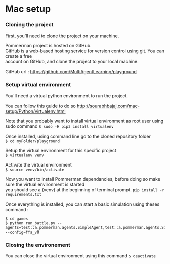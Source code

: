 # Mac setup

### Cloning the project
First, you'll need to clone the project on your machine.  

Pommerman project is hosted on GitHub.  
GitHub is a web-based hosting service for version control using git. You can create a free  
account on GitHub, and clone the project to your local machine.

GitHub url : https://github.com/MultiAgentLearning/playground

### Setup virtual environment
You'll need a virtual python environment to run the project.  

You can follow this guide to do so http://sourabhbajaj.com/mac-setup/Python/virtualenv.html

Note that you probably want to install virtual environment as root user using sudo command
```$ sudo -H pip3 install virtualenv```

Once installed, using command line go to the cloned repository folder  
```$ cd myFolder/playground```  
  
Setup the virtual environment for this specific project  
```$ virtualenv venv```  
  
Activate the virtual environment  
```$ source venv/bin/activate```  

Now you want to install Pommerman dependancies, before doing so make sure the virtual environment is started  
you should see a (venv) at the beginning of terminal prompt.
```pip install -r requirements.txt```

Once everything is installed, you can start a basic simulation using theses command :
``` 
$ cd games
$ python run_battle.py --agents=test::a.pommerman.agents.SimpleAgent,test::a.pommerman.agents.SimpleAgent,test::a.pommerman.agents.SimpleAgent,test::a.pommerman.agents.SimpleAgent --config=ffa_v0

```

### Closing the environement
You can close the virtual environment using this command
```$ deactivate```



